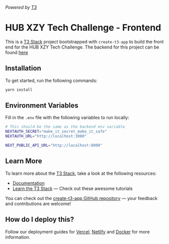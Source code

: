 _Powered by [T3](https://t3.gg)_

# HUB XZY Tech Challenge - Frontend

This is a [T3 Stack](https://create.t3.gg/) project bootstrapped with `create-t3-app` to build the front end for the HUB XZY Tech Challenge. The backend for this project can be found [here](https://github.com/LizanLycan/hub-xyz-tech-backend)

## Installation

To get started, run the following commands:

```bash
yarn install
```

## Environment Variables

Fill in the `.env` file with the following variables to run locally:

```bash
# This should be the same as the backend env variable
NEXTAUTH_SECRET="make_it_secret_make_it_safe"
NEXTAUTH_URL="http://localhost:3000"

NEXT_PUBLIC_API_URL="http://localhost:8000"
```

## Learn More

To learn more about the [T3 Stack](https://create.t3.gg/), take a look at the following resources:

- [Documentation](https://create.t3.gg/)
- [Learn the T3 Stack](https://create.t3.gg/en/faq#what-learning-resources-are-currently-available) — Check out these awesome tutorials

You can check out the [create-t3-app GitHub repository](https://github.com/t3-oss/create-t3-app) — your feedback and contributions are welcome!

## How do I deploy this?

Follow our deployment guides for [Vercel](https://create.t3.gg/en/deployment/vercel), [Netlify](https://create.t3.gg/en/deployment/netlify) and [Docker](https://create.t3.gg/en/deployment/docker) for more information.
